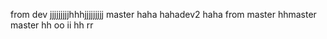 from dev
jjjjjjjjjhhhjjjjjjjjj master haha hahadev2
haha
from master
hhmaster
master
hh
oo
ii
hh
rr

